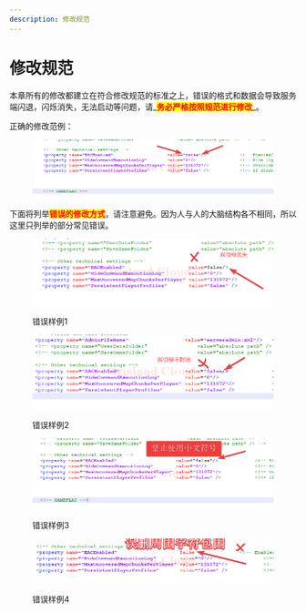 ```yaml
---
description: 修改规范
---
```


# 修改规范

本章所有的修改都建立在符合修改规范的标准之上，错误的格式和数据会导致服务端闪退，闪烁消失，无法启动等问题，请_<mark style="color:red;">**务必严格按照规范进行修改**</mark>_。

正确的修改范例：

<figure><img src="../../../.gitbook/assets/notepad++_QE9nCCfvGt.png" alt=""><figcaption></figcaption></figure>

下面将列举<mark style="color:red;">**错误的修改方式**</mark>，请注意避免。因为人与人的大脑结构各不相同，所以这里只列举的部分常见错误。

<figure><img src="../../../.gitbook/assets/image (3) (1).png" alt=""><figcaption><p>错误样例1</p></figcaption></figure>

<figure><img src="../../../.gitbook/assets/image (2) (1) (1) (1).png" alt=""><figcaption><p>错误样例2</p></figcaption></figure>

<figure><img src="../../../.gitbook/assets/notepad++_31TQcWTObF.png" alt=""><figcaption><p>错误样例3</p></figcaption></figure>

<figure><img src="../../../.gitbook/assets/notepad++_wchis3EEmy.png" alt=""><figcaption><p>错误样例4</p></figcaption></figure>
